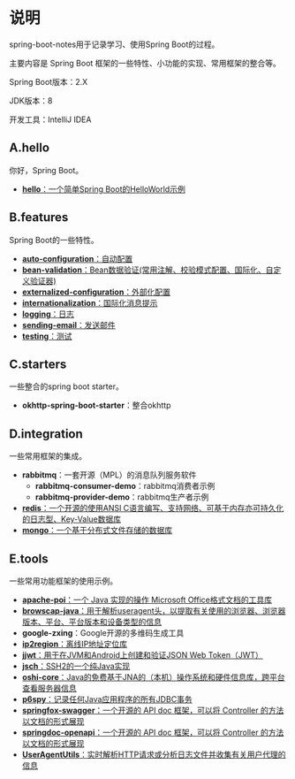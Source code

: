 # 说明

spring-boot-notes用于记录学习、使用Spring Boot的过程。

主要内容是 Spring Boot 框架的一些特性、小功能的实现、常用框架的整合等。

Spring Boot版本：2.X

JDK版本：8

开发工具：IntelliJ IDEA

## A.hello

你好，Spring Boot。

- [**hello**：一个简单Spring Boot的HelloWorld示例](MD/feature/Hello-World.md)

## B.features

Spring Boot的一些特性。

- [**auto-configuration**：自动配置](MD/feature/Creating-Your-Own-Auto-Configuration.md)
- [**bean-validation**：Bean数据验证(常用注解、校验模式配置、国际化、自定义验证器)](MD/feature/bean-validation.md)
- [**externalized-configuration**：外部化配置](MD/feature/Externalized-Configuration.md)
- [**internationalization**：国际化消息提示](MD/feature/Internationalization.md)
- [**logging**：日志](MD/feature/Logging.md)
- [**sending-email**：发送邮件](MD/feature/Sending-Email.md)
- [**testing**：测试](MD/feature/Testing.md)

## C.starters

一些整合的spring boot starter。

- **okhttp-spring-boot-starter**：整合okhttp

## D.integration

一些常用框架的集成。

- **rabbitmq**：一套开源（MPL）的消息队列服务软件
  - **rabbitmq-consumer-demo**：rabbitmq消费者示例
  - **rabbitmq-provider-demo**：rabbitmq生产者示例
- [**redis**：一个开源的使用ANSI C语言编写、支持网络、可基于内存亦可持久化的日志型、Key-Value数据库](MD/integration/integrate-redis.md)
- [**mongo**：一个基于分布式文件存储的数据库](MD/integration/integrate-mongodb.md)

## E.tools

一些常用功能框架的使用示例。

- [**apache-poi**：一个 Java 实现的操作 Microsoft Office格式文档的工具库](MD/tool/apache-poi.md)
- [**browscap-java**：用于解析useragent头，以提取有关使用的浏览器、浏览器版本、平台、平台版本和设备类型的信息](MD/tool/browscap-java.md)
- **google-zxing**：Google开源的多维码生成工具
- [**ip2region**：离线IP地址定位库](MD/tool/ip2region.md)
- [**jjwt**：用于在JVM和Android上创建和验证JSON Web Token（JWT）](MD/tool/JSON-Web-Tokens.md)
- [**jsch**：SSH2的一个纯Java实现](MD/tool/JSch.md)
- [**oshi-core**：Java的免费基于JNA的（本机）操作系统和硬件信息库，跨平台查看服务器信息](MD/tool/oshi.md)
- [**p6spy**：记录任何Java应用程序的所有JDBC事务](MD/tool/P6Spy.md)
- [**springfox-swagger**：一个开源的 API doc 框架，可以将 Controller 的方法以文档的形式展现](MD/tool/springfox-swagger.md)
- [**springdoc-openapi**：一个开源的 API doc 框架，可以将 Controller 的方法以文档的形式展现](MD/tool/springdoc-openapi.md)
- [**UserAgentUtils**：实时解析HTTP请求或分析日志文件并收集有关用户代理的信息](MD/tool/UserAgentUtils.md)
